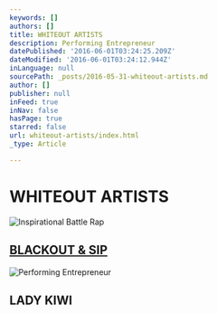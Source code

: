 ```yaml
---
keywords: []
authors: []
title: WHITEOUT ARTISTS
description: Performing Entrepreneur
datePublished: '2016-06-01T03:24:25.209Z'
dateModified: '2016-06-01T03:24:12.944Z'
inLanguage: null
sourcePath: _posts/2016-05-31-whiteout-artists.md
author: []
publisher: null
inFeed: true
inNav: false
hasPage: true
starred: false
url: whiteout-artists/index.html
_type: Article

---
```

# WHITEOUT ARTISTS
![Inspirational Battle Rap](https://the-grid-user-content.s3-us-west-2.amazonaws.com/aeb99fb5-875e-4861-8c7c-2c5660d949f6.jpg)

## [BLACKOUT & SIP][0]
![Performing Entrepreneur](https://s3-us-west-2.amazonaws.com/the-grid-img/p/41f5e1c4beacac6af2b8b7c5563b39ea81e88b59.jpg)

## LADY KIWI

[0]: http://www.newyouthmusic.com/black-out "Blackout and sip music"
